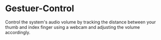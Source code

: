# Gestuer-Control
Control the system's audio volume by tracking the distance between your thumb and index finger using a webcam and adjusting the volume accordingly.
